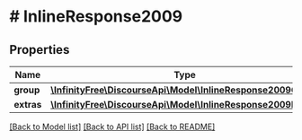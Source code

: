 # # InlineResponse2009

## Properties

Name | Type | Description | Notes
------------ | ------------- | ------------- | -------------
**group** | [**\InfinityFree\DiscourseApi\Model\InlineResponse2009Group**](InlineResponse2009Group.md) |  |
**extras** | [**\InfinityFree\DiscourseApi\Model\InlineResponse2009Extras**](InlineResponse2009Extras.md) |  |

[[Back to Model list]](../../README.md#models) [[Back to API list]](../../README.md#endpoints) [[Back to README]](../../README.md)
